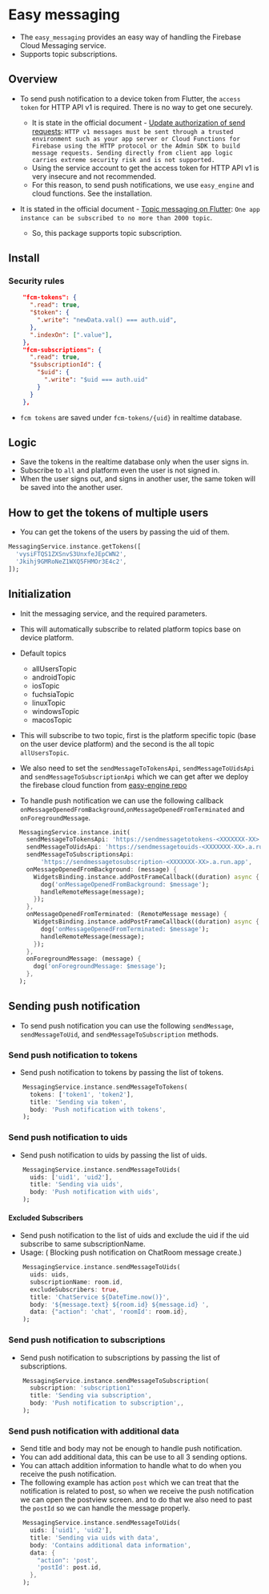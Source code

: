 # Easy messaging

- The `easy_messaging` provides an easy way of handling the Firebase Cloud Messaging service.
- Supports topic subscriptions.

## Overview

- To send push notification to a device token from Flutter, the `access token` for HTTP API v1 is required. There is no way to get one securely.

  - It is state in the official document - [Update authorization of send requests](https://firebase.google.com/docs/cloud-messaging/migrate-v1#update-authorization-of-send-requests): `HTTP v1 messages must be sent through a trusted environment such as your app server or Cloud Functions for Firebase using the HTTP protocol or the Admin SDK to build message requests. Sending directly from client app logic carries extreme security risk and is not supported.`
  - Using the service account to get the access token for HTTP API v1 is very insecure and not recommended.
  - For this reason, to send push notifications, we use `easy_engine` and cloud functions. See the installation.

- It is stated in the official document - [Topic messaging on Flutter](https://firebase.google.com/docs/cloud-messaging/flutter/topic-messaging): `One app instance can be subscribed to no more than 2000 topic`.
  - So, this package supports topic subscription.

## Install

### Security rules

```json
    "fcm-tokens": {
      ".read": true,
      "$token": {
        ".write": "newData.val() === auth.uid",
      },
      ".indexOn": [".value"],
    },
    "fcm-subscriptions": {
      ".read": true,
      "$subscriptionId": {
        "$uid": {
          ".write": "$uid === auth.uid"
        }
      }
    },
```

- `fcm tokens` are saved under `fcm-tokens/{uid}` in realtime database.

## Logic

- Save the tokens in the realtime database only when the user signs in.
- Subscribe to `all` and platform even the user is not signed in.
- When the user signs out, and signs in another user, the same token will be saved into the another user.

## How to get the tokens of multiple users

- You can get the tokens of the users by passing the uid of them.

```dart
MessagingService.instance.getTokens([
  'vysiFTQS1ZXSnvS3UnxfeJEpCWN2',
  'Jkihj9GMRoNeZ1WXQ5FHMOr3E4c2',
]);
```

## Initialization

- Init the messaging service, and the required parameters.
- This will automatically subscribe to related platform topics base on device platform.

- Default topics

  - allUsersTopic
  - androidTopic
  - iosTopic
  - fuchsiaTopic
  - linuxTopic
  - windowsTopic
  - macosTopic

- This will subscribe to two topic, first is the platform specific topic (base on the user device platform) and the second is the all topic `allUsersTopic`.

- We also need to set the `sendMessageToTokensApi`, `sendMessageToUidsApi` and `sendMessageToSubscriptionApi` which we can get after we deploy the firebase cloud function from [easy-engine repo](https://github.com/thruthesky/easy-engine)

- To handle push notification we can use the following callback `onMessageOpenedFromBackground`,`onMessageOpenedFromTerminated` and `onForegroundMessage`.

```dart
   MessagingService.instance.init(
     sendMessageToTokensApi: 'https://sendmessagetotokens-<XXXXXXX-XX>.a.run.app',
     sendMessageToUidsApi: 'https://sendmessagetouids-<XXXXXXX-XX>.a.run.app',
     sendMessageToSubscriptionsApi:
         'https://sendmessagetosubscription-<XXXXXXX-XX>.a.run.app',
     onMessageOpenedFromBackground: (message) {
       WidgetsBinding.instance.addPostFrameCallback((duration) async {
         dog('onMessageOpenedFromBackground: $message');
         handleRemoteMessage(message);
       });
     },
     onMessageOpenedFromTerminated: (RemoteMessage message) {
       WidgetsBinding.instance.addPostFrameCallback((duration) async {
         dog('onMessageOpenedFromTerminated: $message');
         handleRemoteMessage(message);
       });
     },
     onForegroundMessage: (message) {
       dog('onForegroundMessage: $message');
     },
   );
```

## Sending push notification

- To send push notification you can use the following `sendMessage`, `sendMessageToUid`, and `sendMessageToSubscription` methods.

### Send push notification to tokens

- Send push notification to tokens by passing the list of tokens.

```dart
    MessagingService.instance.sendMessageToTokens(
      tokens: ['token1', 'token2'],
      title: 'Sending via token',
      body: 'Push notification with tokens',
    );
```

### Send push notification to uids

- Send push notification to uids by passing the list of uids.

```dart
    MessagingService.instance.sendMessageToUids(
      uids: ['uid1', 'uid2'],
      title: 'Sending via uids',
      body: 'Push notification with uids',
    );
```

#### Excluded Subscribers

- Send push notification to the list of uids and exclude the uid if the uid subscribe to same subscriptionName.
- Usage: ( Blocking push notification on ChatRoom message create.)

```dart
    MessagingService.instance.sendMessageToUids(
      uids: uids,
      subscriptionName: room.id,
      excludeSubscribers: true,
      title: 'ChatService ${DateTime.now()}',
      body: '${message.text} ${room.id} ${message.id} ',
      data: {"action": 'chat', 'roomId': room.id},
    );
```

### Send push notification to subscriptions

- Send push notification to subscriptions by passing the list of subscriptions.

```dart
    MessagingService.instance.sendMessageToSubscription(
      subscription: 'subscription1'
      title: 'Sending via subscription',
      body: 'Push notification to subscription',,
    );
```

### Send push notification with additional data

- Send title and body may not be enough to handle push notification.
- You can add additional data, this can be use to all 3 sending options.
- You can attach addition information to handle what to do when you receive the push notification.
- The following example has action `post` which we can treat that the notification is related to post,
  so when we receive the push notification we can open the postview screen. and to do that we also need to past the `postId` so we can handle the message properly.

```dart
    MessagingService.instance.sendMessageToUids(
      uids: ['uid1', 'uid2'],
      title: 'Sending via uids with data',
      body: 'Contains additional data information',
      data: {
        "action": 'post',
        'postId': post.id,
      },
    );
```
